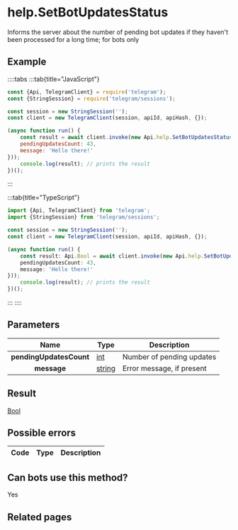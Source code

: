 # help.SetBotUpdatesStatus

Informs the server about the number of pending bot updates if they haven't been processed for a long time; for bots only



## Example

::::tabs
:::tab{title="JavaScript"}
```js
const {Api, TelegramClient} = require('telegram');
const {StringSession} = require('telegram/sessions');

const session = new StringSession('');
const client = new TelegramClient(session, apiId, apiHash, {});

(async function run() {
    const result = await client.invoke(new Api.help.SetBotUpdatesStatus({
    pendingUpdatesCount: 43,
    message: 'Hello there!'
}));
    console.log(result); // prints the result
})();
```
:::

:::tab{title="TypeScript"}
```ts
import {Api, TelegramClient} from 'telegram';
import {StringSession} from 'telegram/sessions';

const session = new StringSession('');
const client = new TelegramClient(session, apiId, apiHash, {});

(async function run() {
    const result: Api.Bool = await client.invoke(new Api.help.SetBotUpdatesStatus({
    pendingUpdatesCount: 43,
    message: 'Hello there!'
}));
    console.log(result); // prints the result
})();
```
:::
::::



## Parameters

| Name | Type | Description |
| :--: | ---- | ----------- |
| **pendingUpdatesCount** | [int](https://core.telegram.org/type/int) | Number of pending updates 
| **message** | [string](https://core.telegram.org/type/string) | Error message, if present 


## Result

[Bool](https://core.telegram.org/type/Bool)



## Possible errors

| Code | Type | Description |
| :--: | ---- | ----------- |


## Can bots use this method?

Yes

## Related pages


